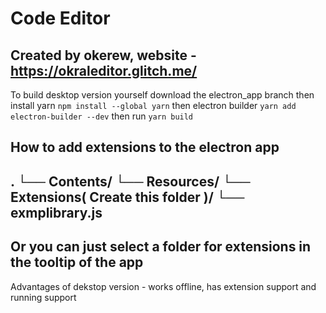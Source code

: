 # Code Editor
Created by okerew, website - https://okraleditor.glitch.me/
------------------------------------------------------------
To build desktop version yourself download the electron_app branch then install yarn `npm install --global yarn` then electron builder `yarn add electron-builder --dev` then run `yarn build`

How to add extensions to the electron app
-----------------------------------------------------------
.
└── Contents/
    └── Resources/
        └── Extensions( Create this folder )/
            └── exmplibrary.js
-------------------------------------------------------------
Or you can just select a folder for extensions in the tooltip of the app
------------------
Advantages of dekstop version - works offline, has extension support and running support
